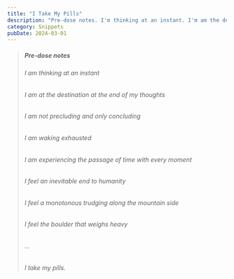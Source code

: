 ```yaml
---
title: "I Take My Pills"
description: "Pre-dose notes. I'm thinking at an instant. I'm am the destination at the end of my thoughts. No processing only concluding... "
category: Snippets
pubDate: 2024-03-01
---
```

> #####  Pre-dose notes  
> ###### I am thinking at an instant
> ###### I am at the destination at the end of my thoughts 
> ###### I am not precluding and only concluding 
> ###### I am waking exhausted 
> ###### I am experiencing the passage of time with every moment 
> ###### I feel an inevitable end to humanity 
> ###### I feel a monotonous trudging along the mountain side 
> ###### I feel the boulder that weighs heavy 
> ###### ...
> ###### I take my pills.